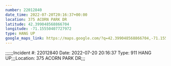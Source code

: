 ```yaml
---
number: 22012840
date_time: 2022-07-20T20:16:37+00:00
location: 375 ACORN PARK DR
latitude: 42.399048568866704
longitude: -71.15550407727972
type: HANG UP
google_maps_link: https://maps.google.com/?q=42.399048568866704,-71.15550407727972
---
```


;;;;;;Incident #: 22012840  Date: 2022-07-20 20:16:37   Type: 911 HANG UP;;;Location: 375 ACORN PARK DR;;;
